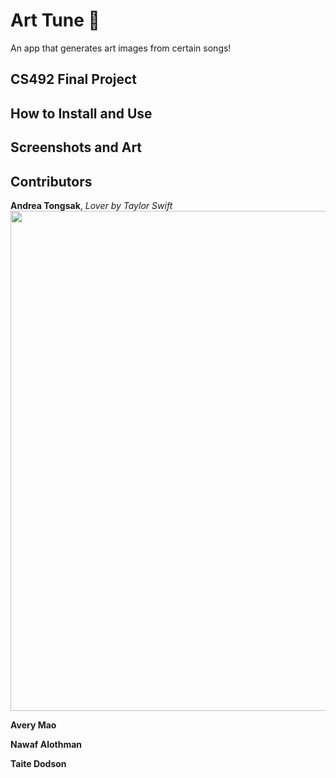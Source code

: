 # Art Tune :art:

An app that generates art images from certain songs!

## CS492 Final Project


## How to Install and Use


## Screenshots and Art


## Contributors

**Andrea Tongsak**, *Lover by Taylor Swift*<br/>
<img src="https://user-images.githubusercontent.com/29801241/226717232-cbfd308b-48de-4699-8a4c-c811c58410be.jpg" width="800"><br/>

**Avery Mao**

**Nawaf Alothman**

**Taite Dodson**
